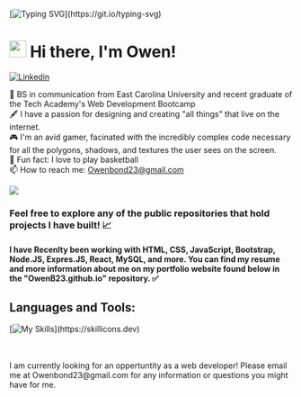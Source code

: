 [![Typing SVG](https://readme-typing-svg.herokuapp.com?font=Courier+new&color=%23808080&size=40&width=800&duration=6969&lines=Welcome+to+my+profile!)](https://git.io/typing-svg)
# <img src="https://raw.githubusercontent.com/iampavangandhi/iampavangandhi/master/gifs/Hi.gif" width="30px"> Hi there, I'm Owen!

[![Linkedin](https://img.shields.io/badge/LinkedIn-blue?style=for-the-badge&logo=linkedin&labelColor=blue)](https://www.linkedin.com/in/Owen-Bond)


:school: BS in communication from East Carolina University and recent graduate of the Tech Academy's Web Development Bootcamp</br>
:fountain_pen: I have a passion for designing and creating "all things" that live on the internet.</br>
:video_game: I'm an avid gamer, facinated with the incredibly complex code necessary for all the polygons, shadows, and textures the user sees on the screen.</br>
🏀 Fun fact: I love to play basketball</br>
:mailbox: How to reach me: <a href="mailto:owenbond23@gmail.com">Owenbond23@gmail.com</a>

 <a href="https://github.com/anuraghazra/github-readme-stats"><img align="center" src="https://github-readme-stats.vercel.app/api/top-langs/?username=Owenb23&theme=github_dark&layout=compact&hide_border=true" /></a> 

### Feel free to explore any of the public repositories that hold projects I have built! 📈

#### I have Recenlty been working with HTML, CSS, JavaScript, Bootstrap, Node.JS, Expres.JS, React, MySQL, and more. You can find my resume and more information about me on my portfolio website found below in the "OwenB23.github.io" repository. ✅

## Languages and Tools:

[![My Skills](https://skillicons.dev/icons?i=js,html,css,react,bootstrap,nodejs,express,mysql,vscode,git,github,)](https://skillicons.dev)



</div>
<br></br>
I am currently looking for an oppertuntity as a web developer! Please email me at Owenbond23@gmail.com for any information or questions you might have for me.
